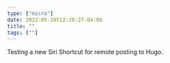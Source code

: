 ```yaml
---
type: ["micro"]
date: 2022-05-10T12:20:27-04:00
title: ""
tags: [""]
---
```

Testing a new Siri Shortcut for remote posting to Hugo.
